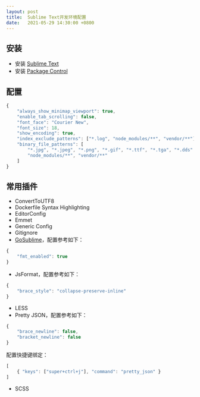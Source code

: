 ```yaml
---
layout: post
title:  Sublime Text开发环境配置
date:   2021-05-29 14:30:00 +0800
---
```


## 安装

- 安装 [Sublime Text](https://www.sublimetext.com/)
- 安装 [Package Control](https://packagecontrol.io/)

## 配置

```js
{
	"always_show_minimap_viewport": true,
	"enable_tab_scrolling": false,
	"font_face": "Courier New",
	"font_size": 18,
	"show_encoding": true,
	"index_exclude_patterns": ["*.log", "node_modules/**", "vendor/**"],
	"binary_file_patterns": [
		"*.jpg", "*.jpeg", "*.png", "*.gif", "*.ttf", "*.tga", "*.dds", "*.ico", "*.eot", "*.pdf", "*.swf", "*.jar", "*.zip",
		"node_modules/**", "vendor/**"
	]
}
```

## 常用插件

- ConvertToUTF8
- Dockerfile Syntax Highlighting
- EditorConfig
- Emmet
- Generic Config
- Gitignore
- [GoSublime](https://github.com/DisposaBoy/GoSublime)，配置参考如下：
```js
{
	"fmt_enabled": true
}
```
- JsFormat，配置参考如下：
```js
{
	"brace_style": "collapse-preserve-inline"
}
```
- LESS
- Pretty JSON，配置参考如下：
```js
{
    "brace_newline": false,
    "bracket_newline": false
}
```
配置快捷键绑定：
```js
[
	{ "keys": ["super+ctrl+j"], "command": "pretty_json" }
]
```
- SCSS
